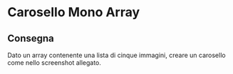 Carosello Mono Array
===
## Consegna
Dato un array contenente una lista di cinque immagini, creare un carosello come nello screenshot allegato.
